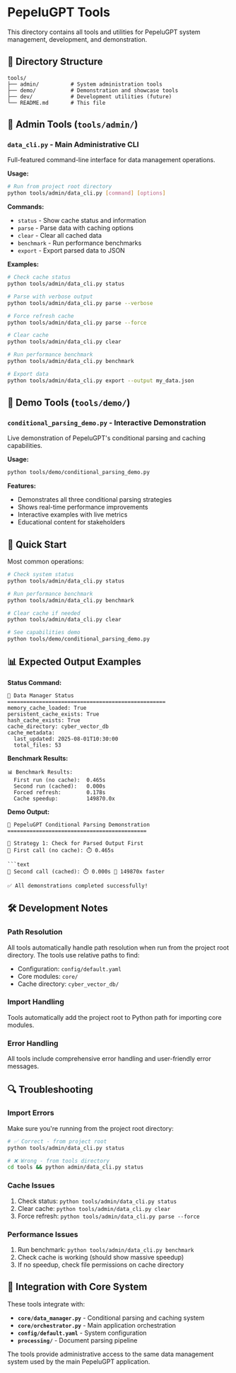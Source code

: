 # PepeluGPT Tools

This directory contains all tools and utilities for PepeluGPT system management, development, and demonstration.

## 📁 Directory Structure

```text
tools/
├── admin/          # System administration tools
├── demo/           # Demonstration and showcase tools  
├── dev/            # Development utilities (future)
└── README.md       # This file
```

## 🔧 Admin Tools (`tools/admin/`)

### `data_cli.py` - **Main Administrative CLI**

Full-featured command-line interface for data management operations.

**Usage:**

```bash
# Run from project root directory
python tools/admin/data_cli.py [command] [options]
```

**Commands:**

- `status` - Show cache status and information
- `parse` - Parse data with caching options
- `clear` - Clear all cached data
- `benchmark` - Run performance benchmarks
- `export` - Export parsed data to JSON

**Examples:**

```bash
# Check cache status
python tools/admin/data_cli.py status

# Parse with verbose output
python tools/admin/data_cli.py parse --verbose

# Force refresh cache
python tools/admin/data_cli.py parse --force

# Clear cache
python tools/admin/data_cli.py clear

# Run performance benchmark
python tools/admin/data_cli.py benchmark

# Export data
python tools/admin/data_cli.py export --output my_data.json
```

## 🎯 Demo Tools (`tools/demo/`)

### `conditional_parsing_demo.py` - **Interactive Demonstration**

Live demonstration of PepeluGPT's conditional parsing and caching capabilities.

**Usage:**

```bash
python tools/demo/conditional_parsing_demo.py
```

**Features:**

- Demonstrates all three conditional parsing strategies
- Shows real-time performance improvements
- Interactive examples with live metrics
- Educational content for stakeholders

## 🚀 Quick Start

Most common operations:

```bash
# Check system status
python tools/admin/data_cli.py status

# Run performance benchmark
python tools/admin/data_cli.py benchmark

# Clear cache if needed
python tools/admin/data_cli.py clear

# See capabilities demo
python tools/demo/conditional_parsing_demo.py
```

## 📊 Expected Output Examples

**Status Command:**

```text
🔵 Data Manager Status
==================================================
memory_cache_loaded: True
persistent_cache_exists: True
hash_cache_exists: True
cache_directory: cyber_vector_db
cache_metadata:
  last_updated: 2025-08-01T10:30:00
  total_files: 53
```

**Benchmark Results:**

```text
📊 Benchmark Results:
  First run (no cache):  0.465s
  Second run (cached):   0.000s
  Forced refresh:        0.178s
  Cache speedup:         149870.0x
```

**Demo Output:**

```text
🤖 PepeluGPT Conditional Parsing Demonstration
============================================

🔵 Strategy 1: Check for Parsed Output First
📄 First call (no cache): ⏱️ 0.465s

```text
📄 Second call (cached): ⏱️ 0.000s 🚀 149870x faster

✅ All demonstrations completed successfully!
```

## 🛠️ Development Notes

### Path Resolution

All tools automatically handle path resolution when run from the project root directory. The tools use relative paths to find:

- Configuration: `config/default.yaml`
- Core modules: `core/`
- Cache directory: `cyber_vector_db/`

### Import Handling

Tools automatically add the project root to Python path for importing core modules.

### Error Handling

All tools include comprehensive error handling and user-friendly error messages.

## 🔍 Troubleshooting

### Import Errors

Make sure you're running from the project root directory:

```bash
# ✅ Correct - from project root
python tools/admin/data_cli.py status

# ❌ Wrong - from tools directory  
cd tools && python admin/data_cli.py status
```

### Cache Issues

1. Check status: `python tools/admin/data_cli.py status`
2. Clear cache: `python tools/admin/data_cli.py clear`
3. Force refresh: `python tools/admin/data_cli.py parse --force`

### Performance Issues

1. Run benchmark: `python tools/admin/data_cli.py benchmark`
2. Check cache is working (should show massive speedup)
3. If no speedup, check file permissions on cache directory

## 🎯 Integration with Core System

These tools integrate with:

- **`core/data_manager.py`** - Conditional parsing and caching system
- **`core/orchestrator.py`** - Main application orchestration
- **`config/default.yaml`** - System configuration
- **`processing/`** - Document parsing pipeline

The tools provide administrative access to the same data management system used by the main PepeluGPT application.
